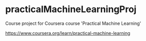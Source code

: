 # practicalMachineLearningProj
Course project for Coursera course 'Practical Machine Learning'

https://www.coursera.org/learn/practical-machine-learning
